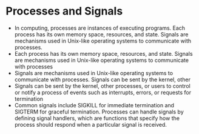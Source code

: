 # Processes and Signals
* In computing, processes are instances of executing programs. Each process has its own memory space, resources, and state. Signals are mechanisms used in Unix-like operating systems to communicate with processes.
* Each process has its own memory space, resources, and state. Signals are mechanisms used in Unix-like operating systems to communicate with processes
* Signals are mechanisms used in Unix-like operating systems to communicate with processes. Signals can be sent by the kernel, other
* Signals can be sent by the kernel, other processes, or users to control or notify a process of events such as interrupts, errors, or requests for termination
* Common signals include SIGKILL for immediate termination and SIGTERM for graceful termination. Processes can handle signals by defining signal handlers, which are functions that specify how the process should respond when a particular signal is received.
